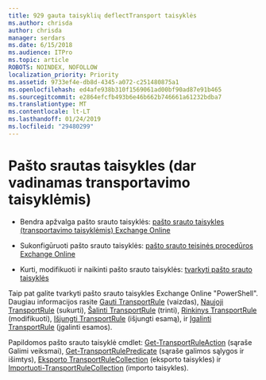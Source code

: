 ```yaml
---
title: 929 gauta taisyklių deflectTransport taisyklės
ms.author: chrisda
author: chrisda
manager: serdars
ms.date: 6/15/2018
ms.audience: ITPro
ms.topic: article
ROBOTS: NOINDEX, NOFOLLOW
localization_priority: Priority
ms.assetid: 9733ef4e-db8d-4345-a072-c251480875a1
ms.openlocfilehash: ed4afe938b310f1569061ad00bf90ad87e91b465
ms.sourcegitcommit: e2864efcfb493b6e46b662b746661a61232bdba7
ms.translationtype: MT
ms.contentlocale: lt-LT
ms.lasthandoff: 01/24/2019
ms.locfileid: "29480299"
---
```

# <a name="mail-flow-rules-also-known-as-transport-rules"></a>Pašto srautas taisykles (dar vadinamas transportavimo taisyklėmis)

- Bendra apžvalga pašto srauto taisyklės: [pašto srauto taisykles (transportavimo taisyklėmis) Exchange Online](https://technet.microsoft.com/library/jj919238.aspx)
    
- Sukonfigūruoti pašto srauto taisyklės: [pašto srauto teisinės procedūros Exchange Online](https://technet.microsoft.com/library/dn600436.aspx)
    
- Kurti, modifikuoti ir naikinti pašto srauto taisyklės: [tvarkyti pašto srauto taisyklės](https://technet.microsoft.com/library/jj657505.aspx)
    
Taip pat galite tvarkyti pašto srauto taisykles Exchange Online "PowerShell". Daugiau informacijos rasite [Gauti TransportRule](https://docs.microsoft.com/powershell/module/exchange/policy-and-compliance/get-transportrule) (vaizdas), [Naujoji TransportRule](https://docs.microsoft.com/powershell/module/exchange/policy-and-compliance/new-transportrule) (sukurti), [Šalinti TransportRule](https://docs.microsoft.com/powershell/module/exchange/policy-and-compliance/remove-transportrule) (trinti), [Rinkinys TransportRule](https://docs.microsoft.com/powershell/module/exchange/policy-and-compliance/set-transportrule) (modifikuoti), [Išjungti TransportRule](https://docs.microsoft.com/powershell/module/exchange/policy-and-compliance/disable-transportrule) (išjungti esamą), ir [Įgalinti TransportRule](https://docs.microsoft.com/powershell/module/exchange/policy-and-compliance/enable-transportrule) (įgalinti esamos). 
  
Papildomos pašto srauto taisyklė cmdlet: [Get-TransportRuleAction](https://docs.microsoft.com/powershell/module/exchange/policy-and-compliance/get-transportruleaction) (sąraše Galimi veiksmai), [Get-TransportRulePredicate](https://docs.microsoft.com/powershell/module/exchange/policy-and-compliance/get-transportrulepredicate) (sąraše galimos sąlygos ir išimtys), [Eksporto TransportRuleCollection](https://docs.microsoft.com/powershell/module/exchange/policy-and-compliance/export-transportrulecollection) (eksporto taisykles) ir [ Importuoti-TransportRuleCollection](https://docs.microsoft.com/powershell/module/exchange/policy-and-compliance/import-transportrulecollection) (importo taisykles). 
  

